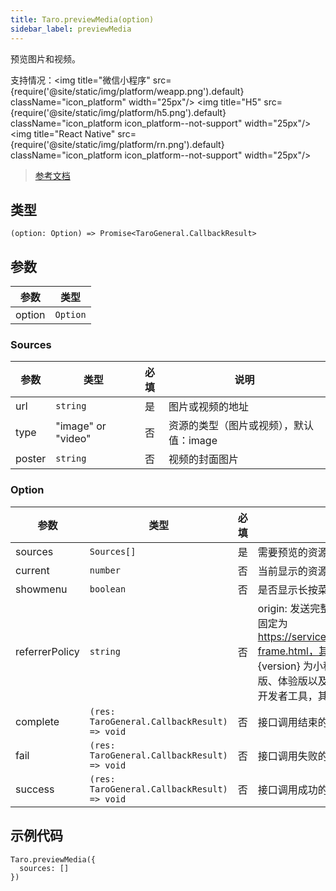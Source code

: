 ```yaml
---
title: Taro.previewMedia(option)
sidebar_label: previewMedia
---
```


预览图片和视频。

支持情况：<img title="微信小程序" src={require('@site/static/img/platform/weapp.png').default} className="icon_platform" width="25px"/> <img title="H5" src={require('@site/static/img/platform/h5.png').default} className="icon_platform icon_platform--not-support" width="25px"/> <img title="React Native" src={require('@site/static/img/platform/rn.png').default} className="icon_platform icon_platform--not-support" width="25px"/>

> [参考文档](https://developers.weixin.qq.com/miniprogram/dev/api/media/image/wx.previewMedia.html)

## 类型

```tsx
(option: Option) => Promise<TaroGeneral.CallbackResult>
```

## 参数

| 参数 | 类型 |
| --- | --- |
| option | `Option` |

### Sources

| 参数 | 类型 | 必填 | 说明 |
| --- | --- | :---: | --- |
| url | `string` | 是 | 图片或视频的地址 |
| type | "image" or "video" | 否 | 资源的类型（图片或视频），默认值：image |
| poster | `string` | 否 | 视频的封面图片 |

### Option

| 参数 | 类型 | 必填 | 说明 |
| --- | --- | :---: | --- |
| sources | `Sources[]` | 是 | 需要预览的资源列表 |
| current | `number` | 否 | 当前显示的资源序号，默认值：0 |
| showmenu | `boolean` | 否 | 是否显示长按菜单	2.13.0，默认值：true |
| referrerPolicy | `string` | 否 | origin: 发送完整的referrer; no-referrer: 不发送。格式固定为 https://servicewechat.com/{appid}/{version}/page-frame.html，其中 {appid} 为小程序的 appid，{version} 为小程序的版本号，版本号为 0 表示为开发版、体验版以及审核版本，版本号为 devtools 表示为开发者工具，其余为正式版本；默认值：no-referrer |
| complete | `(res: TaroGeneral.CallbackResult) => void` | 否 | 接口调用结束的回调函数（调用成功、失败都会执行） |
| fail | `(res: TaroGeneral.CallbackResult) => void` | 否 | 接口调用失败的回调函数 |
| success | `(res: TaroGeneral.CallbackResult) => void` | 否 | 接口调用成功的回调函数 |

## 示例代码

```tsx
Taro.previewMedia({
  sources: []
})
```
